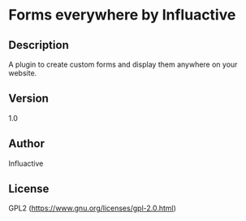 # Forms everywhere by Influactive

## Description

A plugin to create custom forms and display them anywhere on your website.

## Version

1.0

## Author

Influactive

## License

GPL2 (https://www.gnu.org/licenses/gpl-2.0.html)
